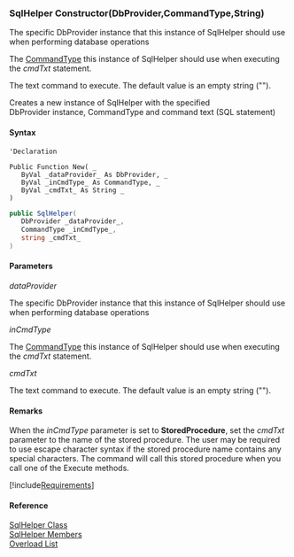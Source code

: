 ﻿### SqlHelper Constructor(DbProvider,CommandType,String)

The specific DbProvider instance that this instance of SqlHelper should use when performing database operations

The [CommandType](ms-help://MS.NETFrameworkSDKv1.1/cpref/html/frlrfSystemDataCommandTypeClassTopic.htm) this instance of SqlHelper should use when executing the _cmdTxt_ statement.

The text command to execute. The default value is an empty string ("").

Creates a new instance of SqlHelper with the specified DbProvider instance, CommandType and command text (SQL statement)

#### Syntax

```vbnet
'Declaration

Public Function New( _
   ByVal _dataProvider_ As DbProvider, _
   ByVal _inCmdType_ As CommandType, _
   ByVal _cmdTxt_ As String _
)
```

```csharp
public SqlHelper( 
   DbProvider _dataProvider_,
   CommandType _inCmdType_,
   string _cmdTxt_
)
```

#### Parameters

_dataProvider_

The specific DbProvider instance that this instance of SqlHelper should use when performing database operations

_inCmdType_

The [CommandType](ms-help://MS.NETFrameworkSDKv1.1/cpref/html/frlrfSystemDataCommandTypeClassTopic.htm) this instance of SqlHelper should use when executing the _cmdTxt_ statement.

_cmdTxt_

The text command to execute. The default value is an empty string ("").

#### Remarks

When the _inCmdType_ parameter is set to **StoredProcedure**, set the _cmdTxt_ parameter to the name of the stored procedure. The user may be required to use escape character syntax if the stored procedure name contains any special characters. The command will call this stored procedure when you call one of the Execute methods.

[!include[Requirements](../partials/requirements.md)]

#### Reference

[SqlHelper Class](FChoice.Common~FChoice.Common.Data.SqlHelper.md)  
[SqlHelper Members](FChoice.Common~FChoice.Common.Data.SqlHelper_members.md)  
[Overload List](FChoice.Common~FChoice.Common.Data.SqlHelper~_ctor.md)